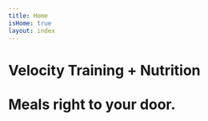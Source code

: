 ```yaml
---
title: Home
isHome: true
layout: index
---
```


# Velocity Training + Nutrition <br></br> Meals right to your door.


 